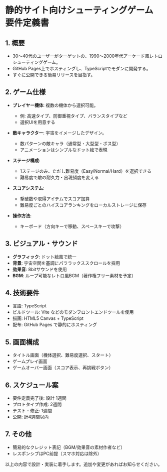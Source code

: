 # 静的サイト向けシューティングゲーム 要件定義書

## 1. 概要

* 30〜40代のユーザーがターゲットの、1990〜2000年代アーケード風レトロシューティングゲーム。
* GitHub Pages上でホスティングし、TypeScriptでモダンに開発する。
* すぐに公開できる簡易リリースを目指す。

## 2. ゲーム仕様

* **プレイヤー機体**: 複数の機体から選択可能。

  * 例: 高速タイプ、防御重視タイプ、バランスタイプなど
  * 選択UIを用意する

* **敵キャラクター**: 宇宙をイメージしたデザイン。

  * 数パターンの敵キャラ（通常型・大型型・ボス型）
  * アニメーションはシンプルなドット絵で表現

* **ステージ構成**:

  * 1ステージのみ、ただし難易度（Easy/Normal/Hard）を選択できる
  * 難易度で敵の耐久力・出現頻度を変える

* **スコアシステム**:

  * 撃破数や取得アイテムでスコア加算
  * 難易度ごとのハイスコアランキングをローカルストレージに保存

* **操作方法**:

  * キーボード（方向キーで移動、スペースキーで攻撃）

## 3. ビジュアル・サウンド

* **グラフィック**: ドット絵風で統一
* **背景**: 宇宙空間を基調にパララックススクロールを採用
* **効果音**: 8bitサウンドを使用
* **BGM**: ループ可能なレトロ風BGM（著作権フリー素材を予定）

## 4. 技術要件

* 言語: TypeScript
* ビルドツール: Vite などのモダンフロントエンドツールを使用
* 描画: HTML5 Canvas + TypeScript
* 配布: GitHub Pages で静的にホスティング

## 5. 画面構成

* タイトル画面（機体選択、難易度選択、スタート）
* ゲームプレイ画面
* ゲームオーバー画面（スコア表示、再挑戦ボタン）

## 6. スケジュール案

* 要件定義完了後: 設計 1週間
* プロトタイプ作成: 2週間
* テスト・修正: 1週間
* 公開: 計4週間以内

## 7. その他

* 簡易的なクレジット表記（BGM/効果音の素材作者など）
* レスポンシブはPC前提（スマホ対応は除外）

以上の内容で設計・実装に着手します。追加や変更があればお知らせください。
